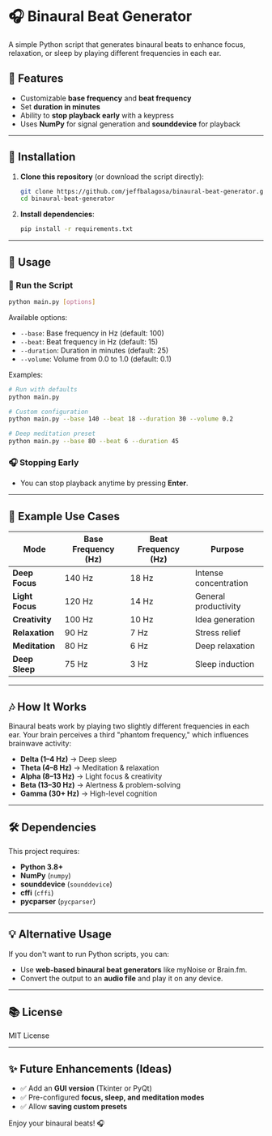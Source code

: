 # 🎧 Binaural Beat Generator

A simple Python script that generates binaural beats to enhance focus, relaxation, or sleep by playing different frequencies in each ear.

## 📌 Features
- Customizable **base frequency** and **beat frequency**
- Set **duration in minutes**
- Ability to **stop playback early** with a keypress
- Uses **NumPy** for signal generation and **sounddevice** for playback

---

## 🚀 Installation

1. **Clone this repository** (or download the script directly):
   ```sh
   git clone https://github.com/jeffbalagosa/binaural-beat-generator.git
   cd binaural-beat-generator
   ```

2. **Install dependencies**:
   ```sh
   pip install -r requirements.txt
   ```

---

## 🎵 Usage

### 🏃 Run the Script
```sh
python main.py [options]
```

Available options:
- `--base`: Base frequency in Hz (default: 100)
- `--beat`: Beat frequency in Hz (default: 15)
- `--duration`: Duration in minutes (default: 25)
- `--volume`: Volume from 0.0 to 1.0 (default: 0.1)

Examples:
```sh
# Run with defaults
python main.py

# Custom configuration
python main.py --base 140 --beat 18 --duration 30 --volume 0.2

# Deep meditation preset
python main.py --base 80 --beat 6 --duration 45
```

### 🎧 Stopping Early
- You can stop playback anytime by pressing **Enter**.

---

## 🎯 Example Use Cases
| **Mode**        | **Base Frequency (Hz)** | **Beat Frequency (Hz)** | **Purpose** |
|---------------|------------------|------------------|---------|
| **Deep Focus**   | 140 Hz           | 18 Hz            | Intense concentration |
| **Light Focus**  | 120 Hz           | 14 Hz            | General productivity |
| **Creativity**   | 100 Hz           | 10 Hz            | Idea generation |
| **Relaxation**   | 90 Hz            | 7 Hz             | Stress relief |
| **Meditation**   | 80 Hz            | 6 Hz             | Deep relaxation |
| **Deep Sleep**   | 75 Hz            | 3 Hz             | Sleep induction |

---

## 🎶 How It Works
Binaural beats work by playing two slightly different frequencies in each ear.
Your brain perceives a third "phantom frequency," which influences brainwave activity:

- **Delta (1–4 Hz)** → Deep sleep
- **Theta (4–8 Hz)** → Meditation & relaxation
- **Alpha (8–13 Hz)** → Light focus & creativity
- **Beta (13–30 Hz)** → Alertness & problem-solving
- **Gamma (30+ Hz)** → High-level cognition

---

## 🛠 Dependencies
This project requires:
- **Python 3.8+**
- **NumPy** (`numpy`)
- **sounddevice** (`sounddevice`)
- **cffi** (`cffi`)
- **pycparser** (`pycparser`)

---

## 💡 Alternative Usage
If you don't want to run Python scripts, you can:
- Use **web-based binaural beat generators** like myNoise or Brain.fm.
- Convert the output to an **audio file** and play it on any device.

---

## 📚 License
MIT License

---

## ✨ Future Enhancements (Ideas)
- ✅ Add an **GUI version** (Tkinter or PyQt)
- ✅ Pre-configured **focus, sleep, and meditation modes**
- ✅ Allow **saving custom presets**

Enjoy your binaural beats! 🎧
